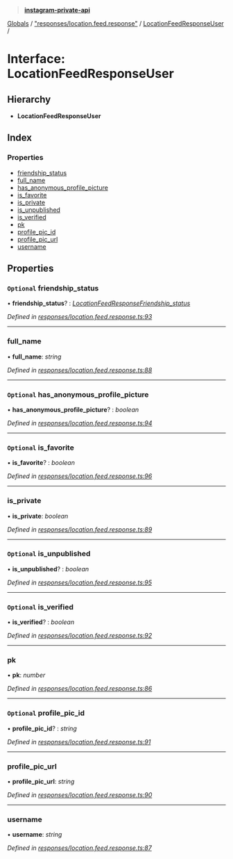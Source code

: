 > **[instagram-private-api](../README.md)**

[Globals](../README.md) / ["responses/location.feed.response"](../modules/_responses_location_feed_response_.md) / [LocationFeedResponseUser](_responses_location_feed_response_.locationfeedresponseuser.md) /

# Interface: LocationFeedResponseUser

## Hierarchy

* **LocationFeedResponseUser**

## Index

### Properties

* [friendship_status](_responses_location_feed_response_.locationfeedresponseuser.md#optional-friendship_status)
* [full_name](_responses_location_feed_response_.locationfeedresponseuser.md#full_name)
* [has_anonymous_profile_picture](_responses_location_feed_response_.locationfeedresponseuser.md#optional-has_anonymous_profile_picture)
* [is_favorite](_responses_location_feed_response_.locationfeedresponseuser.md#optional-is_favorite)
* [is_private](_responses_location_feed_response_.locationfeedresponseuser.md#is_private)
* [is_unpublished](_responses_location_feed_response_.locationfeedresponseuser.md#optional-is_unpublished)
* [is_verified](_responses_location_feed_response_.locationfeedresponseuser.md#optional-is_verified)
* [pk](_responses_location_feed_response_.locationfeedresponseuser.md#pk)
* [profile_pic_id](_responses_location_feed_response_.locationfeedresponseuser.md#optional-profile_pic_id)
* [profile_pic_url](_responses_location_feed_response_.locationfeedresponseuser.md#profile_pic_url)
* [username](_responses_location_feed_response_.locationfeedresponseuser.md#username)

## Properties

### `Optional` friendship_status

• **friendship_status**? : *[LocationFeedResponseFriendship_status](_responses_location_feed_response_.locationfeedresponsefriendship_status.md)*

*Defined in [responses/location.feed.response.ts:93](https://github.com/dilame/instagram-private-api/blob/173bc62/src/responses/location.feed.response.ts#L93)*

___

###  full_name

• **full_name**: *string*

*Defined in [responses/location.feed.response.ts:88](https://github.com/dilame/instagram-private-api/blob/173bc62/src/responses/location.feed.response.ts#L88)*

___

### `Optional` has_anonymous_profile_picture

• **has_anonymous_profile_picture**? : *boolean*

*Defined in [responses/location.feed.response.ts:94](https://github.com/dilame/instagram-private-api/blob/173bc62/src/responses/location.feed.response.ts#L94)*

___

### `Optional` is_favorite

• **is_favorite**? : *boolean*

*Defined in [responses/location.feed.response.ts:96](https://github.com/dilame/instagram-private-api/blob/173bc62/src/responses/location.feed.response.ts#L96)*

___

###  is_private

• **is_private**: *boolean*

*Defined in [responses/location.feed.response.ts:89](https://github.com/dilame/instagram-private-api/blob/173bc62/src/responses/location.feed.response.ts#L89)*

___

### `Optional` is_unpublished

• **is_unpublished**? : *boolean*

*Defined in [responses/location.feed.response.ts:95](https://github.com/dilame/instagram-private-api/blob/173bc62/src/responses/location.feed.response.ts#L95)*

___

### `Optional` is_verified

• **is_verified**? : *boolean*

*Defined in [responses/location.feed.response.ts:92](https://github.com/dilame/instagram-private-api/blob/173bc62/src/responses/location.feed.response.ts#L92)*

___

###  pk

• **pk**: *number*

*Defined in [responses/location.feed.response.ts:86](https://github.com/dilame/instagram-private-api/blob/173bc62/src/responses/location.feed.response.ts#L86)*

___

### `Optional` profile_pic_id

• **profile_pic_id**? : *string*

*Defined in [responses/location.feed.response.ts:91](https://github.com/dilame/instagram-private-api/blob/173bc62/src/responses/location.feed.response.ts#L91)*

___

###  profile_pic_url

• **profile_pic_url**: *string*

*Defined in [responses/location.feed.response.ts:90](https://github.com/dilame/instagram-private-api/blob/173bc62/src/responses/location.feed.response.ts#L90)*

___

###  username

• **username**: *string*

*Defined in [responses/location.feed.response.ts:87](https://github.com/dilame/instagram-private-api/blob/173bc62/src/responses/location.feed.response.ts#L87)*